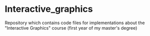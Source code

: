 # Interactive_graphics
Repository which contains code files for implementations about the "Interactive Graphics" course (first year of my master's degree)
